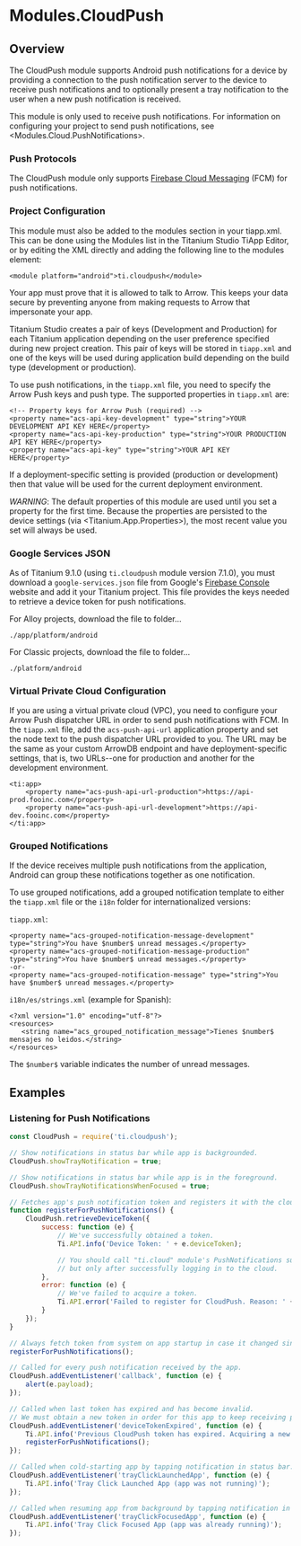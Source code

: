 # Modules.CloudPush

<TypeHeader/>

## Overview

The CloudPush module supports Android push notifications for a device by providing a connection
to the push notification server to the device to receive push notifications and to optionally
present a tray notification to the user when a new push notification is received.

This module is only used to receive push notifications.  For information on configuring your
project to send push notifications, see <Modules.Cloud.PushNotifications>.

### Push Protocols

The CloudPush module only supports [Firebase Cloud Messaging](https://firebase.google.com/docs/cloud-messaging) (FCM) for push
notifications.

### Project Configuration

This module must also be added to the modules section in your tiapp.xml. This can be done using the Modules list in
the Titanium Studio TiApp Editor, or by editing the XML directly and adding the following line to the modules
element:

    <module platform="android">ti.cloudpush</module>

Your app must prove that it is allowed to talk to Arrow. This keeps your data secure by preventing anyone from
making requests to Arrow that impersonate your app.

Titanium Studio creates a pair of keys (Development and Production) for each Titanium application depending on the
user preference specified during new project creation. This pair of keys will be stored in `tiapp.xml` and one of the
keys will be used during application build depending on the build type (development or production).

To use push notifications, in the `tiapp.xml` file, you need to specify the Arrow Push keys and push
type. The supported properties in `tiapp.xml` are:

    <!-- Property keys for Arrow Push (required) -->
    <property name="acs-api-key-development" type="string">YOUR DEVELOPMENT API KEY HERE</property>
    <property name="acs-api-key-production" type="string">YOUR PRODUCTION API KEY HERE</property>
    <property name="acs-api-key" type="string">YOUR API KEY HERE</property>

If a deployment-specific setting is provided (production or development) then that value will be used for the current deployment environment.

*WARNING*: The default properties of this module are used until you set a property for the first time. Because the
properties are persisted to the device settings (via <Titanium.App.Properties>), the most recent value you set will
always be used.

### Google Services JSON

As of Titanium 9.1.0 (using `ti.cloudpush` module version 7.1.0), you must download a `google-services.json` file
from Google's [Firebase Console](https://console.firebase.google.com/) website and add it your Titanium project.
This file provides the keys needed to retrieve a device token for push notifications.

For Alloy projects, download the file to folder...

    ./app/platform/android

For Classic projects, download the file to folder...

    ./platform/android

### Virtual Private Cloud Configuration

If you are using a virtual private cloud (VPC), you need to configure your Arrow Push dispatcher
URL in order to send push notifications with FCM.  In the `tiapp.xml` file, add the `acs-push-api-url`
application property and set the node text to the push dispatcher URL provided to you.  The URL may
be the same as your custom ArrowDB endpoint and have deployment-specific settings, that is, two
URLs--one for production and another for the development environment.

    <ti:app>
        <property name="acs-push-api-url-production">https://api-prod.fooinc.com</property>
        <property name="acs-push-api-url-development">https://api-dev.fooinc.com</property>
    </ti:app>

### Grouped Notifications

If the device receives multiple push notifications from the application, Android can group these
notifications together as one notification.

To use grouped notifications, add a grouped notification template to either the `tiapp.xml` file
or the `i18n` folder for internationalized versions:

`tiapp.xml`:

    <property name="acs-grouped-notification-message-development" type="string">You have $number$ unread messages.</property>
    <property name="acs-grouped-notification-message-production" type="string">You have $number$ unread messages.</property>
    -or-
    <property name="acs-grouped-notification-message" type="string">You have $number$ unread messages.</property>

`i18n/es/strings.xml` (example for Spanish):

    <?xml version="1.0" encoding="utf-8"?>
    <resources>
       <string name="acs_grouped_notification_message">Tienes $number$ mensajes no leidos.</string>
    </resources>

The `$number$` variable indicates the number of unread messages.

## Examples

### Listening for Push Notifications

```js
const CloudPush = require('ti.cloudpush');

// Show notifications in status bar while app is backgrounded.
CloudPush.showTrayNotification = true;

// Show notifications in status bar while app is in the foreground.
CloudPush.showTrayNotificationsWhenFocused = true;

// Fetches app's push notification token and registers it with the cloud if changed.
function registerForPushNotifications() {
    CloudPush.retrieveDeviceToken({
        success: function (e) {
            // We've successfully obtained a token.
            Ti.API.info('Device Token: ' + e.deviceToken);

            // You should call "ti.cloud" module's PushNotifications subscribe() method next,
            // but only after successfully logging in to the cloud.
        },
        error: function (e) {
            // We've failed to acquire a token.
            Ti.API.error('Failed to register for CloudPush. Reason: ' + e.error);
        }
    });
}

// Always fetch token from system on app startup in case it changed since last startup.
registerForPushNotifications();

// Called for every push notification received by the app.
CloudPush.addEventListener('callback', function (e) {
    alert(e.payload);
});

// Called when last token has expired and has become invalid.
// We must obtain a new token in order for this app to keep receiving push notifications.
CloudPush.addEventListener('deviceTokenExpired', function (e) {
    Ti.API.info('Previous CloudPush token has expired. Acquiring a new token.');
    registerForPushNotifications();
});

// Called when cold-starting app by tapping notification in status bar.
CloudPush.addEventListener('trayClickLaunchedApp', function (e) {
    Ti.API.info('Tray Click Launched App (app was not running)');
});

// Called when resuming app from background by tapping notification in status bar.
CloudPush.addEventListener('trayClickFocusedApp', function (e) {
    Ti.API.info('Tray Click Focused App (app was already running)');
});
```

<ApiDocs/>
